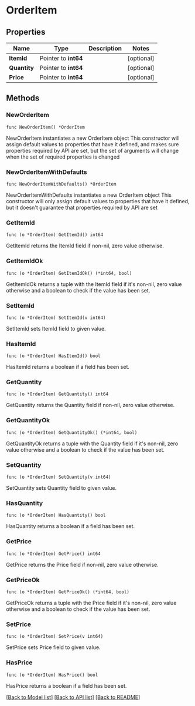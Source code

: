 # OrderItem

## Properties

Name | Type | Description | Notes
------------ | ------------- | ------------- | -------------
**ItemId** | Pointer to **int64** |  | [optional] 
**Quantity** | Pointer to **int64** |  | [optional] 
**Price** | Pointer to **int64** |  | [optional] 

## Methods

### NewOrderItem

`func NewOrderItem() *OrderItem`

NewOrderItem instantiates a new OrderItem object
This constructor will assign default values to properties that have it defined,
and makes sure properties required by API are set, but the set of arguments
will change when the set of required properties is changed

### NewOrderItemWithDefaults

`func NewOrderItemWithDefaults() *OrderItem`

NewOrderItemWithDefaults instantiates a new OrderItem object
This constructor will only assign default values to properties that have it defined,
but it doesn't guarantee that properties required by API are set

### GetItemId

`func (o *OrderItem) GetItemId() int64`

GetItemId returns the ItemId field if non-nil, zero value otherwise.

### GetItemIdOk

`func (o *OrderItem) GetItemIdOk() (*int64, bool)`

GetItemIdOk returns a tuple with the ItemId field if it's non-nil, zero value otherwise
and a boolean to check if the value has been set.

### SetItemId

`func (o *OrderItem) SetItemId(v int64)`

SetItemId sets ItemId field to given value.

### HasItemId

`func (o *OrderItem) HasItemId() bool`

HasItemId returns a boolean if a field has been set.

### GetQuantity

`func (o *OrderItem) GetQuantity() int64`

GetQuantity returns the Quantity field if non-nil, zero value otherwise.

### GetQuantityOk

`func (o *OrderItem) GetQuantityOk() (*int64, bool)`

GetQuantityOk returns a tuple with the Quantity field if it's non-nil, zero value otherwise
and a boolean to check if the value has been set.

### SetQuantity

`func (o *OrderItem) SetQuantity(v int64)`

SetQuantity sets Quantity field to given value.

### HasQuantity

`func (o *OrderItem) HasQuantity() bool`

HasQuantity returns a boolean if a field has been set.

### GetPrice

`func (o *OrderItem) GetPrice() int64`

GetPrice returns the Price field if non-nil, zero value otherwise.

### GetPriceOk

`func (o *OrderItem) GetPriceOk() (*int64, bool)`

GetPriceOk returns a tuple with the Price field if it's non-nil, zero value otherwise
and a boolean to check if the value has been set.

### SetPrice

`func (o *OrderItem) SetPrice(v int64)`

SetPrice sets Price field to given value.

### HasPrice

`func (o *OrderItem) HasPrice() bool`

HasPrice returns a boolean if a field has been set.


[[Back to Model list]](../README.md#documentation-for-models) [[Back to API list]](../README.md#documentation-for-api-endpoints) [[Back to README]](../README.md)


